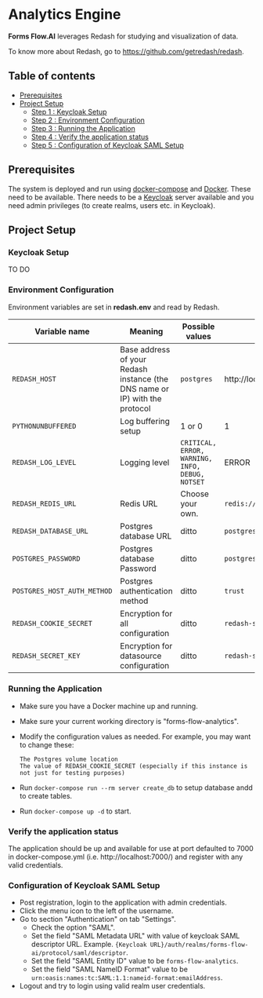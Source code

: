 # Analytics Engine
**Forms Flow.AI** leverages Redash for studying and visualization of data.

To know more about Redash, go to https://github.com/getredash/redash.

## Table of contents
* [Prerequisites](#prerequisites)
* [Project Setup](#project-setup)
  * [Step 1 : Keycloak Setup](#keycloak-setup)
  * [Step 2 : Environment Configuration](#environment-configuration)
  * [Step 3 : Running the Application](#running-the-application)
  * [Step 4 : Verify the application status](#verify-the-application-status)
  * [Step 5 : Configuration of Keycloak SAML Setup](#configuration-of-keycloak-saml-setup)   

## Prerequisites

The system is deployed and run using [docker-compose](https://docker.com) and [Docker](https://docker.com). These need to be available. 
There needs to be a [Keycloak](https://www.keycloak.org/) server available and you need admin privileges (to create realms, users etc. in Keycloak).

## Project Setup

### Keycloak Setup

TO DO

### Environment Configuration

Environment variables are set in **redash.env** and read by Redash.

Variable name | Meaning | Possible values | Default value |
--- | --- | --- | ---
`REDASH_HOST`| Base address of your Redash instance (the DNS name or IP) with the protocol |`postgres` | http://localhost/redash
`PYTHONUNBUFFERED`|Log buffering setup|1 or 0 | 1
`REDASH_LOG_LEVEL`|Logging level|`CRITICAL, ERROR, WARNING, INFO, DEBUG, NOTSET` | ERROR
`REDASH_REDIS_URL`|Redis URL|Choose your own.|`redis://redis:6379/0`
`REDASH_DATABASE_URL`|Postgres database URL|ditto|`postgresql://postgres@postgres/postgres`
`POSTGRES_PASSWORD`|Postgres database Password|ditto|`postgres`
`POSTGRES_HOST_AUTH_METHOD`|Postgres authentication method|ditto|`trust`
`REDASH_COOKIE_SECRET`|Encryption for all configuration|ditto|`redash-selfhosted`
`REDASH_SECRET_KEY`|Encryption for datasource configuration|ditto|`redash-selfhosted`


### Running the Application

   * Make sure you have a Docker machine up and running.
   * Make sure your current working directory is "forms-flow-analytics".
   * Modify the configuration values as needed. For example, you may want to change these:
     
         The Postgres volume location
         The value of REDASH_COOKIE_SECRET (especially if this instance is not just for testing purposes)
   * Run `docker-compose run --rm server create_db` to setup database andd to create tables.
   * Run `docker-compose up -d` to start.
   
### Verify the application status

   The application should be up and available for use at port defaulted to 7000 in docker-compose.yml (i.e. http://localhost:7000/)
    and register with any valid credentials.
    
### Configuration of Keycloak SAML Setup
    
   * Post registration, login to the application with admin credentials.
   * Click the menu icon to the left of the username.
   * Go to section "Authentication" on tab "Settings".
        * Check the option "SAML".
        * Set the field "SAML Metadata URL" with value of keycloak SAML descriptor URL. Example. `{Keycloak URL}/auth/realms/forms-flow-ai/protocol/saml/descriptor`.
        * Set the field "SAML Entity ID" value to be `forms-flow-analytics`.
        * Set the field "SAML NameID Format" value to be `urn:oasis:names:tc:SAML:1.1:nameid-format:emailAddress`.
   * Logout and try to login using valid realm user credentials.
